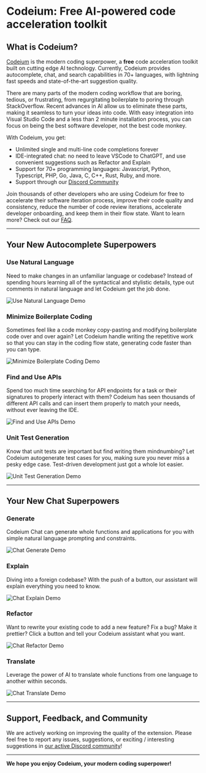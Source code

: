 # Codeium: Free AI-powered code acceleration toolkit

## What is Codeium?

[Codeium](https://www.codeium.com) is the modern coding superpower, a **free** code acceleration toolkit built on cutting edge AI technology. Currently, Codeium provides autocomplete, chat, and search capabilities in 70+ languages, with lightning fast speeds and state-of-the-art suggestion quality.

There are many parts of the modern coding workflow that are boring, tedious, or frustrating, from regurgitating boilerplate to poring through StackOverflow. Recent advances in AI allow us to eliminate these parts, making it seamless to turn your ideas into code. With easy integration into Visual Studio Code and a less than 2 minute installation process, you can focus on being the best software developer, not the best code monkey.

With Codeium, you get:

- Unlimited single and multi-line code completions forever
- IDE-integrated chat: no need to leave VSCode to ChatGPT, and use convenient suggestions such as Refactor and Explain
- Support for 70+ programming languages: Javascript, Python, Typescript, PHP, Go, Java, C, C++, Rust, Ruby, and more.
- Support through our [Discord Community](https://discord.gg/3XFf78nAx5)

Join thousands of other developers who are using Codeium for free to accelerate their software iteration process, improve their code quality and consistency, reduce the number of code review iterations, accelerate developer onboarding, and keep them in their flow state. Want to learn more? Check out our [FAQ](https://www.codeium.com/faq).

<hr>

## Your New Autocomplete Superpowers

### Use Natural Language

Need to make changes in an unfamiliar language or codebase? Instead of spending hours learning all of the syntactical and stylistic details, type out comments in natural language and let Codeium get the job done.

![Use Natural Language Demo](https://exafunction.github.io/public/demos/g_python_random_gen_with_logo.gif)

### Minimize Boilerplate Coding

Sometimes feel like a code monkey copy-pasting and modifying boilerplate code over and over again? Let Codeium handle writing the repetitive work so that you can stay in the coding flow state, generating code faster than you can type.

![Minimize Boilerplate Coding Demo](https://exafunction.github.io/public/demos/g_css_basics_with_logo.gif)

### Find and Use APIs

Spend too much time searching for API endpoints for a task or their signatures to properly interact with them? Codeium has seen thousands of different API calls and can insert them properly to match your needs, without ever leaving the IDE.

![Find and Use APIs Demo](https://exafunction.github.io/public/demos/g_copilot_sentiment_with_logo.gif)

### Unit Test Generation

Know that unit tests are important but find writing them mindnumbing? Let Codeium autogenerate test cases for you, making sure you never miss a pesky edge case. Test-driven development just got a whole lot easier.

![Unit Test Generation Demo](https://exafunction.github.io/public/demos/g_python_unit_test_with_logo.gif)

<hr>

## Your New Chat Superpowers

### Generate

Codeium Chat can generate whole functions and applications for you with simple natural language prompting and constraints.

![Chat Generate Demo](https://exafunction.github.io/public/chat/chat_short_demo.gif)

### Explain

Diving into a foreign codebase? With the push of a button, our assistant will explain everything you need to know.

![Chat Explain Demo](https://exafunction.github.io/public/chat/chat_explain_function_python.gif)

### Refactor

Want to rewrite your existing code to add a new feature? Fix a bug? Make it prettier? Click a button and tell your Codeium assistant what you want.

![Chat Refactor Demo](https://exafunction.github.io/public/chat/chat_refactor_fix_todos.gif)

### Translate

Leverage the power of AI to translate whole functions from one language to another within seconds.

![Chat Translate Demo](https://exafunction.github.io/public/chat/chat_refactor_js_to_ts.gif)

<hr>

## Support, Feedback, and Community

We are actively working on improving the quality of the extension. Please feel free to report any issues, suggestions, or exciting / interesting suggestions in [our active Discord community](https://discord.gg/3XFf78nAx5)!

<hr>

**We hope you enjoy Codeium, your modern coding superpower!**
